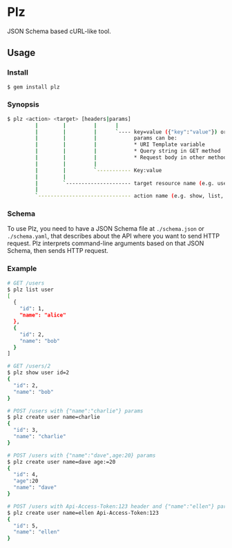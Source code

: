# Plz
JSON Schema based cURL-like tool.

## Usage

### Install
```sh
$ gem install plz
```

### Synopsis
```sh
$ plz <action> <target> [headers|params]
         |        |         |      |
         |        |         |      `---- key=value ({"key":"value"}) or key:=value ({"key":value})
         |        |         |            params can be:
         |        |         |            * URI Template variable
         |        |         |            * Query string in GET method
         |        |         |            * Request body in other methods
         |        |         |
         |        |         `----------- Key:value
         |        |
         |        `--------------------- target resource name (e.g. user, recipe, etc.)
         |
         `------------------------------ action name (e.g. show, list, create, delete, etc.)
```

### Schema
To use Plz, you need to have a JSON Schema file at `./schema.json` or `./schema.yaml`,
that describes about the API where you want to send HTTP request.
Plz interprets command-line arguments based on that JSON Schema, then sends HTTP request.

### Example
```sh
# GET /users
$ plz list user
[
  {
    "id": 1,
    "name": "alice"
  },
  {
    "id": 2,
    "name": "bob"
  }
]

# GET /users/2
$ plz show user id=2
{
  "id": 2,
  "name": "bob"
}

# POST /users with {"name":"charlie"} params
$ plz create user name=charlie
{
  "id": 3,
  "name": "charlie"
}

# POST /users with {"name":"dave",age:20} params
$ plz create user name=dave age:=20
{
  "id": 4,
  "age":20
  "name": "dave"
}

# POST /users with Api-Access-Token:123 header and {"name":"ellen"} params
$ plz create user name=ellen Api-Access-Token:123
{
  "id": 5,
  "name": "ellen"
}
```
